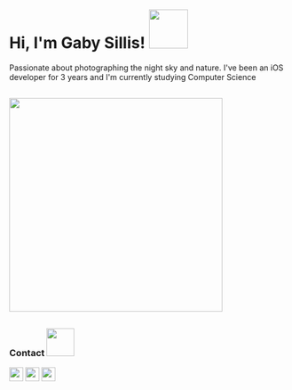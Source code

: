 

<h1> Hi, I'm Gaby Sillis! <img src="https://media.giphy.com/media/mTs11L9uuyGiI/giphy.gif" width="70"></h2>
<p>
Passionate about photographing the night sky and nature. I've been an iOS developer for 3 years and I'm currently studying Computer Science
</p>

##

<div>
 
<p align="left">
<a href="https://github.com/gsillis">
<img  width="384cm" src="https://github-readme-stats.vercel.app/api/top-langs/?username=gsillis&layout=compact&langs_count=7&theme=tokyonight"/>
</p>
</a>
</div>

  ##
  
 <div>
 
  ### Contact <img src="https://media.giphy.com/media/yTFemEJxmeW2YLOT6p/giphy.gif" width="50">
 
 <p>
 <a href="https://www.linkedin.com/in/gabrielasillis/" target="_blank"><img src="https://img.shields.io/badge/-Linkedin-3D86DC?logo=linkedin" height="25" target="_blank"></a> 
 <a href="https://gabsillis.medium.com" target="_blank"><img src="https://img.shields.io/badge/-Medium-3D86DC?logo=medium" height="25" target="_blank"></a> 
 <a href="https://mail.google.com/mail/?view=cm&fs=1&to=sillisgabriela@gmail.com" target="_blank"><img src="https://img.shields.io/badge/-E--mail-3D86DC?logo=gmail&logoColor=white"  height="25" target="_blank"></a>
 </p>
